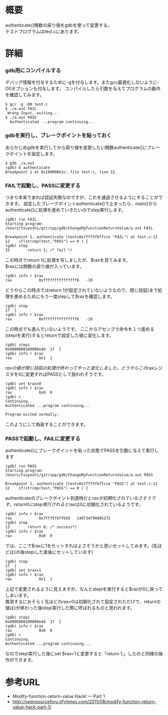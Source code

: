# 概要
authenticate()関数の戻り値をgdbを使って変更する。  
テストプログラムはtest.cにあります。

# 詳細

### gdb用にコンパイルする
デバッグ情報を付与するために-gを付与します。またgcc最適化しないように-O0オプションも付与します。
コンパイルしたら引数を与えてプログラムの動作を確認してみます。
```
$ gcc -g -O0 test.c 
$ ./a.out FAIL
 Wrong Input, exiting...
$ ./a.out PASS
  Authenticated ...program continuing...
```

### gdbを実行し、ブレークポイントを貼っておく
あらかじめgdbを実行してから戻り値を変更したい関数authenticate()にブレークポイントを設定します。
```
$ gdb ./a.out
(gdb) b authenticate
Breakpoint 1 at 0x100000e1c: file test.c, line 12.
```

### FAILで起動し、PASSに変更する
つまり本来であれば認証失敗なのですが、これを通過させるようにすることができます。
設定したブレークポイントauthenticate()で止まったら、main()からauthenticate()に処理を進めていきたいのでstep実行します。

```
(gdb) run FAIL
Starting program: /Users/tsuyoshi/git/cpp/gdb/ChangeMyFunctionReturnValue/a.out FAIL

Breakpoint 1, authenticate (test=0x7fff5fbffcce "FAIL") at test.c:12
12	  if(strcmp(test,"PASS") == 0 ) {
(gdb) step
15	      return 1; /* fail */
```

この時点でreturn 1に処理を写しましたが、$raxを見てみます。  
$raxには関数の戻り値が入っています。
```
(gdb) info r $rax
rax            0xfffffffffffffff6	-10
```

どうやらこの時点ではreturn 1が設定されていないようなので、閉じ括弧}まで処理を進めるためにもう一度stepして$raxを確認します。
```
(gdb) step
17	}
(gdb) info r $rax
rax            0xfffffffffffffff6	-10
```

この時点でも進んでいないようです。
ここからアセンブラ命令を１つ進める(stepiを実行)するとreturnで設定した値に変化します。
```
(gdb) stepi
0x0000000100000e4d	17	}
(gdb) info r $rax
rax            0x1	1
```

$raxの値が閉じ括弧の処理が終わってやっと変化しました。どうやらこの$raxレジスタを0に変更すればPASSとして扱われそうです。
```
(gdb) set $rax=0
(gdb) info r $rax
rax            0x0	0
(gdb) c
Continuing.
Authenticated ...program continuing...

Program exited normally.
```
このようにして偽装することができます。

### PASSで起動し、FAILに変更する
authenticate()にブレークポイントを貼った状態でPASSを引数に与えて実行します
```
(gdb) run PASS
Starting program: /Users/tsuyoshi/git/cpp/gdb/ChangeMyFunctionReturnValue/a.out PASS

Breakpoint 1, authenticate (test=0x7fff5fbffcce "PASS") at test.c:12
12	  if(strcmp(test,"PASS") == 0 ) {
```

authenticateのブレークポイント到達時だと$raxが初期化されていなさそうです。
return0にstep実行されると$raxは0に初期化されているようです。
```
(gdb) info r $rax
rax            0x7fff5fbffb58	140734799805272
(gdb) step
13		  return 0; /* success*/
(gdb) info r $rax
rax            0x0	0
```

では、ここで$raxに1をセットすればよさそうかと思いセットしてみます。(先ほどは}の後stepiした直後にセットしています)
```
(gdb) step
17	}
(gdb) set $rax=1
(gdb) info r $rax
rax            0x1	1
```

上記で変更されるように見えますが、なんとstepiを実行すると$raxが0に戻ってしまいます。  
推測するにおそらく先ほどのrax=0は初期化されて設定されただけで、returnの値は}が終わった後stepi実行した際に呼ばれるものと思われます。

```
(gdb) stepi
0x0000000100000e4d	17	}
(gdb) info r $rax
rax            0x0	0
(gdb) c
Continuing.
Authenticated ...program continuing...
```

なのでstepi実行した後にset $rax=1と変更すると「return 1;」したのと同様の操作ができます。


# 参考URL
- Modify-function-return-value Hack! — Part 1
 - http://opensourceforu.efytimes.com/2011/08/modify-function-return-value-hack-part-1/



